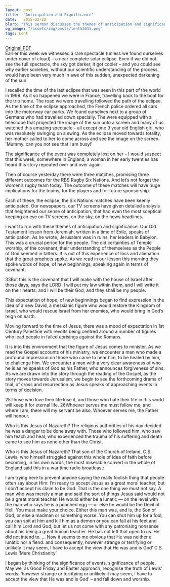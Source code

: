 ```yaml
---
layout: post
title:  "Anticipation and Significance"
date:   2015-03-22
blurb: "This sermon discusses the themes of anticipation and significance, drawing parallels between events like a solar eclipse and the Six Nations matches to the anticipation and significance of the coming of Jesus Christ. It explores the prophetic words of hope and new beginnings from Jeremiah, and the expectation of a messianic figure who would restore the Kingdom of Israel. The sermon ends with a powerful quote from C.S. Lewis about the divinity of Jesus."
og_image: "/assets/img/posts/lent52015.png"
tags: Lent
---
```

[Original PDF](/assets/pdf/lent52015.pdf)    
Earlier this week we witnessed a rare spectacle (unless we found ourselves under cover of cloud) – a near complete solar eclipse. Even if we did not see the full spectacle, the sky got darker, it got cooler – and you could see why earlier societies, without our scientific understanding of the process, would have been very much in awe of this sudden, unexpected darkening of the sun.

I recalled the time of the last eclipse that was seen in this part of the world in 1999. As it so happened we were in France, travelling back to the boat for the trip home. The road we were travelling followed the path of the eclipse. As the time of the eclipse approached, the French police ordered all cars into the motorway car parks. We found ourselves next to a group of Germans who had travelled down specially. The were equipped with a telescope that projected the image of the sun onto a screen and many of us watched this amazing spectacle – all except one 9 year old English girl, who was resolutely swinging on a swing. As the eclipse moved towards totality, her mother called to her to come across and see the image on the screen. 'Mummy. can you not see that I am busy!'

The significance of the event was completely lost on her – I would suspect that this week, somewhere in England, a woman in her early twenties has heard this story repeated over and over again.

Then of course yesterday there were three matches, promising three different outcomes for the RBS Rugby Six Nations. And let’s not forget the women’s rugby team today. The outcome of these matches will have huge implications for the teams, for the players and for future sponsorship.

Each of these, the eclipse, the Six Nations matches have been keenly anticipated. Our newspapers, our TV screens have given detailed analysis that heightened our sense of anticipation, that had even the most sceptical keeping an eye on TV screens, on the sky, on the news headlines.

I want to run with these themes of anticipation and significance. Our Old Testament lesson from Jeremiah, written in a time of Exile, speaks of anticipation. As he wrote, Jerusalem was in ruins, her leaders in Babylon. This was a crucial period for the people. The old certainties of Temple worship, of the covenant, their understanding of themselves as the People of God seemed in tatters. It is out of this experience of loss and alienation that the great prophets spoke. As we read in our lesson this morning they spoke words of hope, of new beginnings, speaking again in terms of covenant:

33But this is the covenant that I will make with the house of Israel after those days, says the LORD: I will put my law within them, and I will write it on their hearts; and I will be their God, and they shall be my people.

This expectation of hope, of new beginnings began to find expression in the idea of a new David, a messianic figure who would restore the Kingdom of Israel, who would rescue Israel from her enemies, who would bring in God’s reign on earth.

Moving forward to the time of Jesus, there was a mood of expectation in 1st Century Palestine with revolts being centred around a number of figures who lead people in failed uprisings against the Romans.

It is into this environment that the figure of Jesus comes to minister. As we read the Gospel accounts of his ministry, we encounter a man who made a profound impression on those who came to hear him, to be healed by him, to challenge him. We encounter a man with a very clear awareness of who he is as he speaks of God as his Father, who announces forgiveness of sins. As we are drawn into the story through the reading of the Gospel, as the story moves towards Jerusalem, we begin to see the forthcoming drama of trial, of cross and resurrection as Jesus speaks of approaching events in terms of decision.

25Those who love their life lose it, and those who hate their life in this world will keep it for eternal life. 26Whoever serves me must follow me, and where I am, there will my servant be also. Whoever serves me, the Father will honour.

Who is this Jesus of Nazareth? The religious authorities of his day decided he was a danger to be done away with. Those who followed him, who saw him teach and heal, who experienced the trauma of his suffering and death came to see him as none other than the Christ.

Who is this Jesus of Nazareth? That son of the Church of Ireland, C.S. Lewis, who himself struggled against this whole of idea of faith before becoming, in his own words, the most miserable convert in the whole of England said this in a war time radio broadcast:

I am trying here to prevent anyone saying the really foolish thing that people often say about Him: I’m ready to accept Jesus as a great moral teacher, but I don’t accept his claim to be God. That is the one thing we must not say. A man who was merely a man and said the sort of things Jesus said would not be a great moral teacher. He would either be a lunatic — on the level with the man who says he is a poached egg — or else he would be the Devil of Hell. You must make your choice. Either this man was, and is, the Son of God, or else a madman or something worse. You can shut him up for a fool, you can spit at him and kill him as a demon or you can fall at his feet and call him Lord and God, but let us not come with any patronising nonsense about his being a great human teacher. He has not left that open to us. He did not intend to. ... Now it seems to me obvious that He was neither a lunatic nor a fiend: and consequently, however strange or terrifying or unlikely it may seem, I have to accept the view that He was and is God’ C.S. Lewis ‘Mere Christianity’

I began by thinking of the significance of events, significance of people. May we, as Good Friday and Easter approach, recognise the truth of Lewis’ words: ‘however strange or terrifying or unlikely it may seem, I have to accept the view that He was and is God’ – and fall down and worship.
